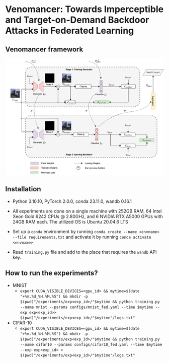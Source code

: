 # Venomancer: Towards Imperceptible and Target-on-Demand Backdoor Attacks in Federated Learning

## Venomancer framework
![image](images/readme/venomancer_diagram.svg)

## Installation
- Python 3.10.10, PyTorch 2.0.0, conda 23.11.0, wandb 0.16.1

- All experiments are done on a single machine with 252GB RAM, 64 Intel Xeon Gold 6242 CPUs @ 2.80GHz, and 6 NVIDIA RTX A5000 GPUs with 24GB RAM each. The utilized OS is Ubuntu 20.04.6 LTS

- Set up a `conda` environment by running `conda create --name <envname> --file requirements.txt` and activate it by running `conda activate <envname>`

- Read `training.py` file and add to the place that requires the `wandb` API key.

## How to run the experiments?
- MNIST
    - `export CUDA_VISIBLE_DEVICES=<gpu_id> && mytime=$(date "+%m.%d_%H.%M.%S") && mkdir -p $(pwd)"/experiments/exp<exp_id>/"$mytime && python training.py --name mnist --params configs/mnist_fed.yaml --time $mytime --exp exp<exp_id>> $(pwd)"/experiments/exp<exp_id>/"$mytime"/logs.txt"`
- CIFAR-10
    - `export CUDA_VISIBLE_DEVICES=<gpu_id> && mytime=$(date "+%m.%d_%H.%M.%S") && mkdir -p $(pwd)"/experiments/exp<exp_id>/"$mytime && python training.py --name cifar10 --params configs/cifar10_fed.yaml --time $mytime --exp exp<exp_id> > $(pwd)"/experiments/exp<exp_id>/"$mytime"/logs.txt"`
